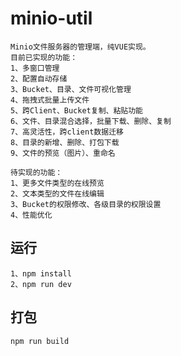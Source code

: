 # minio-util
```
Minio文件服务器的管理端，纯VUE实现。
目前已实现的功能：
1、多窗口管理
2、配置自动存储
3、Bucket、目录、文件可视化管理
4、拖拽式批量上传文件
5、跨Client、Bucket复制、粘贴功能
6、文件、目录混合选择，批量下载、删除、复制
7、高灵活性，跨client数据迁移
8、目录的新增、删除、打包下载
9、文件的预览（图片）、重命名

待实现的功能：
1、更多文件类型的在线预览
2、文本类型的文件在线编辑
3、Bucket的权限修改、各级目录的权限设置
4、性能优化
```

## 运行

```
1、npm install
2、npm run dev
```

## 打包

```
npm run build
```
